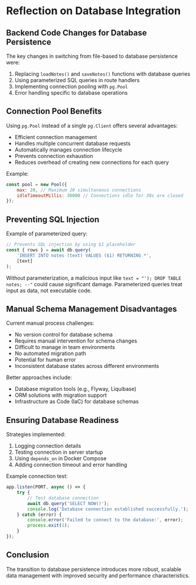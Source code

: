 # Reflection on Database Integration

## Backend Code Changes for Database Persistence

The key changes in switching from file-based to database persistence were:
1. Replacing `loadNotes()` and `saveNotes()` functions with database queries
2. Using parameterized SQL queries in route handlers
3. Implementing connection pooling with `pg.Pool`
4. Error handling specific to database operations

## Connection Pool Benefits

Using `pg.Pool` instead of a single `pg.Client` offers several advantages:
- Efficient connection management
- Handles multiple concurrent database requests
- Automatically manages connection lifecycle
- Prevents connection exhaustion
- Reduces overhead of creating new connections for each query

Example:
```javascript
const pool = new Pool({
    max: 20, // Maximum 20 simultaneous connections
    idleTimeoutMillis: 30000 // Connections idle for 30s are closed
});
```

## Preventing SQL Injection

Example of parameterized query:
```javascript
// Prevents SQL injection by using $1 placeholder
const { rows } = await db.query(
    'INSERT INTO notes (text) VALUES ($1) RETURNING *', 
    [text]
);
```

Without parameterization, a malicious input like `text = "'); DROP TABLE notes; --"` could cause significant damage. Parameterized queries treat input as data, not executable code.

## Manual Schema Management Disadvantages

Current manual process challenges:
- No version control for database schema
- Requires manual intervention for schema changes
- Difficult to manage in team environments
- No automated migration path
- Potential for human error
- Inconsistent database states across different environments

Better approaches include:
- Database migration tools (e.g., Flyway, Liquibase)
- ORM solutions with migration support
- Infrastructure as Code (IaC) for database schemas

## Ensuring Database Readiness

Strategies implemented:
1. Logging connection details
2. Testing connection in server startup
3. Using `depends_on` in Docker Compose
4. Adding connection timeout and error handling

Example connection test:
```javascript
app.listen(PORT, async () => {
    try {
        // Test database connection
        await db.query('SELECT NOW()');
        console.log('Database connection established successfully.');
    } catch (error) {
        console.error('Failed to connect to the database:', error);
        process.exit(1);
    }
});
```

## Conclusion

The transition to database persistence introduces more robust, scalable data management with improved security and performance characteristics.